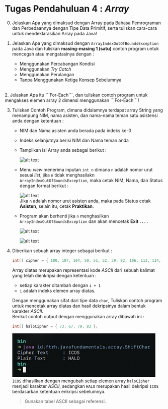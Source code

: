 # Tugas Pendahuluan 4 : _Array_

0. Jelaskan Apa yang dimaksud dengan Array pada Bahasa Pemrograman dan Perbedaannya dengan Tipe Data Primitif, serta tuliskan cara-cara untuk mendeklarasikan Array pada Java!  

1. Jelaskan Apa yang dimaksud dengan ```ArrayIndexOutOfBoundsException``` pada Java dan tuliskan **masing-masing 1 (satu)** contoh program untuk mencegah atau mengatasinya dengan  :  
    - Menggunakan Percabangan Kondisi
    - Menggunakan _Try Catch_
    - Menggunakan Perulangan
    - Tanpa Menggunakan Ketiga Konsep Sebelumnya  
<br>
2. Jelaskan Apa itu ```For-Each```, dan tuliskan contoh program untuk mengakses elemen array 2 dimensi menggunakan ```For-Each```!  

3. Tuliskan Contoh Program, dimana didalamnya terdapat array String yang menampung NIM, nama asisten, dan nama-nama teman satu asistensi anda dengan ketentuan  :  
    - NIM dan Nama asisten anda berada pada indeks ke-0
	- Indeks selanjutnya berisi NIM dan Nama teman anda
	- Tampilkan isi Array anda sebagai berikut :  
 
		![alt text][01_list]
	- Menu *view* menerima inputan ```int n``` dimana ```n``` adalah nomor urut sesuai *list*, jika ```n``` tidak menghasilakn ```ArrayIndexOutOfBoundsException```, maka cetak NIM, Nama, dan Status dengan format berikut :  
		
		![alt text][02_list]  
	Jika ```n``` adalah nomor urut asisten anda, maka pada Status cetak **Asisten**, selain itu, cetak **Praktikan**.
	- Program akan berhenti jika ```n``` menghasilkan ```ArrayIndexOutOfBoundsException``` dan akan mencetak **Exit . . .** .  

		![alt text][03_list]  

		![alt text][04_list]  

		[01_list]: assets/img/01_list.png "Tampilan List"
		[02_list]: assets/img/02_view.png "Tampilan Jika Inputan adalah Nomor urut Asisten"
		[03_list]: assets/img/03_view.png "Tampilan Jika Inputan adalah nomor urut teman"
		[04_list]: assets/img/04_exit.png "Tampilan Ketika ArrayIndexOutOfBoundsException"

4. Diberikan sebuah array integer sebagai berikut :  
   
	```java
	int[] cipher = { 100, 107, 104, 50, 51, 52, 39, 82, 106, 113, 114, 123, 123, 135, 112 };
	```
	Array diatas merupakan representasi kode *ASCII* dari sebuah kalimat yang telah dienkripsi dengan ketentuan :  
      + setiap karakter ditambah dengan ```i + 1```
      + ```i``` adalah indeks elemen array diatas.  
   
	Dengan menggunakan sifat dari tipe data ```char```, Tuliskan contoh program untuk mencetak array diatas dan hasil dekripsinya dalam bentuk karakter *ASCII*.  
	Berikut contoh output dengan menggunakan array dibawah ini :  
	```java
	int[] haloCipher = { 73, 67, 79, 83 };
	```

	![alt text](assets/img/05_shift_char.png "Dekripsi Array")  
	```ICOS``` dihasilkan dengan mengubah setiap elemen array ```haloCipher``` menjadi karakter *ASCII*, sedangkan ```HALO``` merupakan hasil dekripsi ```ICOS``` berdasarkan ketentuan enkripsi sebelumnya.  
	>  Gunakan tabel ASCII sebagai referensi.